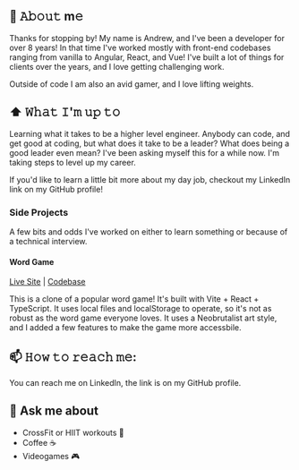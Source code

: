 ## 📖 𝙰𝚋𝚘𝚞𝚝 m𝚎

Thanks for stopping by! My name is Andrew, and I've been a developer for over 8 years! In that time I've worked mostly with front-end codebases ranging from vanilla to Angular, React, and Vue! I've built a lot of things for clients over the years, and I love getting challenging work. 

Outside of code I am also an avid gamer, and I love lifting weights.

## ⬆ 𝚆𝚑𝚊𝚝 𝙸'𝚖 𝚞𝚙 𝚝𝚘

Learning what it takes to be a higher level engineer. Anybody can code, and get good at coding, but what does it take to be a leader? What does being a good leader even mean? I've been asking myself this for a while now. I'm taking steps to level up my career.

If you'd like to learn a little bit more about my day job, checkout my LinkedIn link on my GitHub profile!

### Side Projects

A few bits and odds I've worked on either to learn something or because of a technical interview.

#### Word Game

[Live Site](https://agriffith-word-game.netlify.app/) | [Codebase](https://github.com/agriffi10/word-game-clone)

This is a clone of a popular word game! It's built with Vite + React + TypeScript. It uses local files and localStorage to operate, so it's not as robust as the word game everyone loves. It uses a Neobrutalist art style, and I added a few features to make the game more accessbile.

## 📫 𝙷𝚘𝚠 𝚝𝚘 𝚛𝚎𝚊𝚌𝚑 𝚖𝚎:

You can reach me on LinkedIn, the link is on my GitHub profile.

## :raising_hand: Ask me about

- CrossFit or HIIT workouts :runner:
- Coffee :coffee:
- Videogames :video_game:
